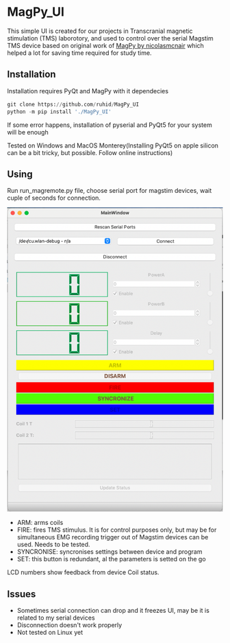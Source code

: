 # MagPy_UI

This simple UI is created for our projects in Transcranial magnetic stimulation (TMS) laborotory,  and used to control over the serial Magstim TMS device based on original work of [MagPy by nicolasmcnair](https://github.com/nicolasmcnair/magpy) which helped a lot for saving time required for study time.

## Installation
Installation requires PyQt and MagPy with it dependecies

```python
git clone https://github.com/ruhid/MagPy_UI
python -m pip install './MagPy_UI'
```
If some error happens, installation of pyserial and PyQt5 for your system will be enough 

Tested on Windows and MacOS Monterey(Installing PyQt5 on apple silicon can be a bit tricky, but possible. Follow online instructions)


## Using
Run run_magremote.py file, choose serial port for magstim devices, wait cuple of seconds for connection. 

![Screenshot](MagRemote.png)

- ARM: arms coils <br/>
- FIRE: fires TMS stimulus. It is for control purposes only, but may be for simultaneous EMG recording trigger out of Magstim devices can be used. Needs to be tested.   <br/>
- SYNCRONISE: syncronises settings between device and program <br/>
- SET: this button is redundant, al the parameters is setted on the go <br/>

LCD numbers show feedback from device Coil status. 

## Issues
 
 
- Sometimes serial connection can drop and it freezes UI, may be it is related to my serial devices <br/>
- Disconnection doesn't  work properly <br/>
- Not tested on Linux yet <br/>


